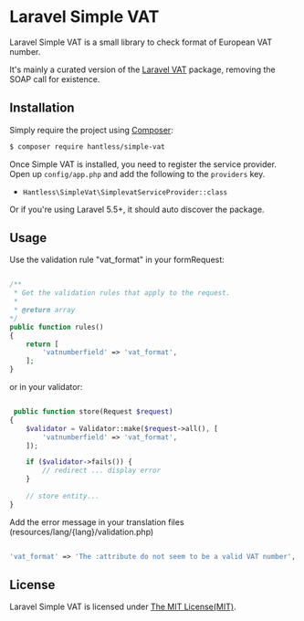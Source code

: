 Laravel Simple VAT
========================

Laravel Simple VAT is a small library to check format of European VAT number.

It's mainly a curated version of the [Laravel VAT](https://packalyst.com/packages/package/dannyvankooten/laravel-vat) package,
removing the SOAP call for existence.

## Installation

Simply require the project using [Composer](https://getcomposer.org):

```bash
$ composer require hantless/simple-vat
```

Once Simple VAT is installed, you need to register the service provider. Open up `config/app.php` and add the following to
the `providers` key.

* `Hantless\SimpleVat\SimplevatServiceProvider::class`

Or if you're using Laravel 5.5+, it should auto discover the package.

## Usage

Use the validation rule "vat_format" in your formRequest:

```php

/**
 * Get the validation rules that apply to the request.
 *
 * @return array
*/
public function rules()
{
    return [
        'vatnumberfield' => 'vat_format',
    ];
}

```

or in your validator:

```php

 public function store(Request $request)
{
    $validator = Validator::make($request->all(), [
        'vatnumberfield' => 'vat_format',
    ]);

    if ($validator->fails()) {
        // redirect ... display error
    }
    
    // store entity...
}

```

Add the error message in your translation files (resources/lang/{lang}/validation.php)

```php

'vat_format' => 'The :attribute do not seem to be a valid VAT number',

```

## License

Laravel Simple VAT is licensed under [The MIT License(MIT)](LICENSE).